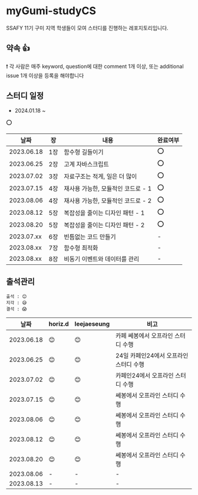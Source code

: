 # myGumi-studyCS
SSAFY 11기 구미 지역 학생들이 모여 스터디를 진행하는 레포지토리입니다.

## 약속 👍
❗ 각 사람은 매주 keyword, question에 대한 comment 1개 이상, 또는 additional issue 1개 이상을 등록을 해야합니다

## 스터디 일정
- 2024.01.18 ~ 

⭕

|날짜|장|내용|완료여부|
|-|-|-|-|
|2023.06.18|1장|함수형 길들이기|⭕|
|2023.06.25|2장|고계 자바스크립트|⭕|
|2023.07.02|3장|자료구조는 적게, 일은 더 많이|⭕|
|2023.07.15|4장|재사용 가능한, 모듈적인 코드로 - 1|⭕|
|2023.08.06|4장|재사용 가능한, 모듈적인 코드로 - 2|⭕|
|2023.08.12|5장|복잡성을 줄이는 디자인 패턴 - 1|⭕|
|2023.08.20|5장|복잡성을 줄이는 디자인 패턴 - 2|⭕|
|2023.07.xx|6장|빈틈없는 코드 만들기|-|
|2023.08.xx|7장|함수형 최적화|-|
|2023.08.xx|8장|비동기 이벤트와 데이터를 관리|-|


## 출석관리

```
출석 : 😊
지각 : 😅
결석 : 😱
```

|날짜|horiz.d|leejaeseung|비고|
|------|---|---|---|
|2023.06.18|😊|😊|카페 쎄봉에서 오프라인 스터디 수행|
|2023.06.25|😊|😊|24일 카페인24에서 오프라인 스터디 수행|
|2023.07.02|😊|😊|카페인24에서 오프라인 스터디 수행|
|2023.07.15|😊|😊|쎄봉에서 오프라인 스터디 수행|
|2023.08.06|😊|😊|쎄봉에서 오프라인 스터디 수행|
|2023.08.12|😊|😊|쎄봉에서 오프라인 스터디 수행|
|2023.08.20|😊|😊|쎄봉에서 오프라인 스터디 수행|
|2023.08.06|-|-|-|
|2023.08.13|-|-|-|
